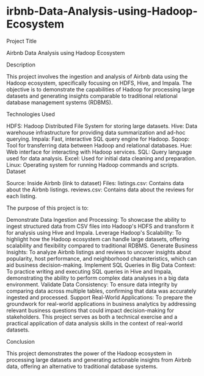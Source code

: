 # irbnb-Data-Analysis-using-Hadoop-Ecosystem
Project Title

Airbnb Data Analysis using Hadoop Ecosystem

Description

This project involves the ingestion and analysis of Airbnb data using the Hadoop ecosystem, specifically focusing on HDFS, Hive, and Impala. The objective is to demonstrate the capabilities of Hadoop for processing large datasets and generating insights comparable to traditional relational database management systems (RDBMS).

Technologies Used

HDFS: Hadoop Distributed File System for storing large datasets.
Hive: Data warehouse infrastructure for providing data summarization and ad-hoc querying.
Impala: Fast, interactive SQL query engine for Hadoop.
Sqoop: Tool for transferring data between Hadoop and relational databases.
Hue: Web interface for interacting with Hadoop services.
SQL: Query language used for data analysis.
Excel: Used for initial data cleaning and preparation.
Linux: Operating system for running Hadoop commands and scripts.
Dataset

Source: Inside Airbnb (link to dataset)
Files:
listings.csv: Contains data about the Airbnb listings.
reviews.csv: Contains data about the reviews for each listing.

The purpose of this project is to:

Demonstrate Data Ingestion and Processing: To showcase the ability to ingest structured data from CSV files into Hadoop's HDFS and transform it for analysis using Hive and Impala.
Leverage Hadoop's Scalability: To highlight how the Hadoop ecosystem can handle large datasets, offering scalability and flexibility compared to traditional RDBMS.
Generate Business Insights: To analyze Airbnb listings and reviews to uncover insights about popularity, host performance, and neighborhood characteristics, which can aid business decision-making.
Implement SQL Queries in Big Data Context: To practice writing and executing SQL queries in Hive and Impala, demonstrating the ability to perform complex data analyses in a big data environment.
Validate Data Consistency: To ensure data integrity by comparing data across multiple tables, confirming that data was accurately ingested and processed.
Support Real-World Applications: To prepare the groundwork for real-world applications in business analytics by addressing relevant business questions that could impact decision-making for stakeholders.
This project serves as both a technical exercise and a practical application of data analysis skills in the context of real-world datasets.

Conclusion

This project demonstrates the power of the Hadoop ecosystem in processing large datasets and generating actionable insights from Airbnb data, offering an alternative to traditional database systems.
